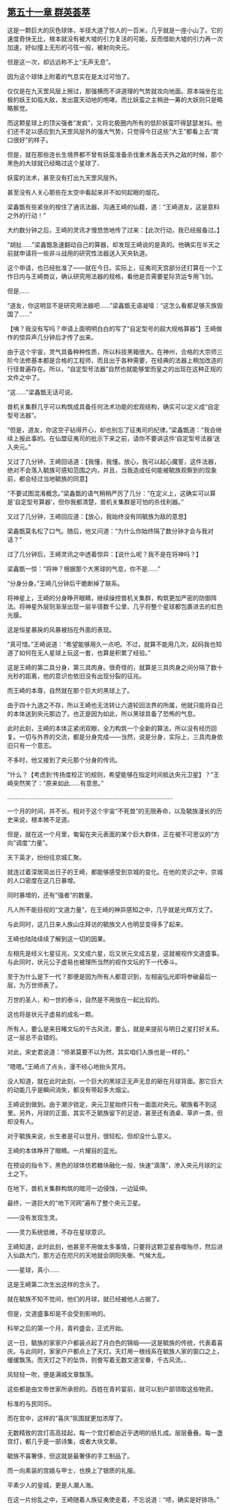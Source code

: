 ## [第五十一章 群英荟萃](https://www.xxbiquge.com/11_11207/9207146.html)


  这是一颗巨大的灰色球体，半径大道了惊人的一百米，几乎就是一座小山了。它的速度奇快无比，根本就没有被大墟的引力复活的可能，反而借助大墟的引力再一次加速，好似撞上无形的弓弦一般，被射向央元。

  但是这一次，却远远称不上“无声无息”。

  因为这个球体上附着的气息实在是太过可怕了。

  仅仅是在九天罡风层上擦过，那强横而不讲道理的气势就攻向地面。原本端坐在北极的妖王如临大敌，发出震天动地的咆哮。而比妖蛮之主稍逊一筹的大妖则只是略略察觉。

  而这颗星球上的顶尖强者“发疯”，又将北极圈内所有的低阶妖蛮吓得瑟瑟发抖。他们还不足以感应到九天罡风层外的强大气势，只觉得今日这些“大王”都看上去“胃口很好”的样子。

  但是，就在那些连长生境界都不曾有妖蛮准备杀伐重术轰击天外之敌的时候，那个黑色的大球就已经略过这个星球了、

  妖蛮的法术，甚至没有打出九天罡风层外。

  甚至没有人关心那些在太空中看起来并不如何起眼的烟花。

  梁鑫甑有些紧张的按住了通讯法器，沟通王崎的仙籍，道：“王崎道友，这是意料之外的行动！”

  大约数分钟之后，王崎的灵讯才慢悠悠地传了过来：【此次行动，我已经报备过。】

  “胡扯……”梁鑫甑急速翻动自己的算器，却发现王崎说的是真的。他确实在半天之前就申请将一些非斗战用的研究性法器送入天央轨道。

  这个申请，也已经批准了——就在今日。实际上，征夷司天宫部分还打算在一个工作日内与王崎商议，确认研究用法器的规格，看他是否需要星际货运专用飞剑。

  但是……

  “道友，你这明显不是研究用法器吧……”梁鑫甑无语凝噎：“这怎么看都足够灭族毁国了……”

  【咦？我没有写吗？申请上面明明白白的写了“自定型号的超大规格算器”】王崎做作的惊异声几分钟后才传了出来。

  由于这个宇宙，灵气具备种种性质，所以科技黑箱很大。在神州，合格的大宗师三阶今法修基本都是合格的工程师，而且出于各种需要，在经典的法器上稍加改造的行径普遍存在。所以，“自定型号法器”自然也就能够堂而皇之的出现在这种正规的文件之中了。

  “这……”梁鑫甑无话可说。

  兽机关集群几乎可以构筑成具备任何法术功能的宏观结构，确实可以定义成“自定型号法器”。

  “但是，道友，你这空子钻得开心，却也别忘了征夷司的纪律。”梁鑫甑道：“我会继续上报此事的。在仙盟征夷司的批示下来之前，请你不要讲这件‘自定型号法器’送入央元。”

  又过了几分钟，王崎回话道：【我懂，我懂。放心，我可以起心魔誓，这件法器，绝对不会落入毓族可感知范围之内，并且，当我造成任何能被毓族观察到的现象前，都会经过当地毓族的同意】

  “不要试图混淆概念。”梁鑫甑的语气稍稍严厉了几分：“在定义上，这确实可以算是‘自定型号算器’，但你我都清楚，兽机关集群是可怕的杀伐利器。”

  又过了几分钟，王崎回应道：【放心，我始终没有同毓族为敌的意思】

  梁鑫甑莫名松了口气。随后，他又问道：“为什么你始终隔了数分钟才会与我对话？”

  过了几分钟后，王崎灵讯之中透着惊异：【说什么呢？我不是在将神吗？】

  梁鑫甑一惊：“将神？根据那个大黑球的气息，你不是……”

  “分身分身。”王崎几分钟后干脆断掉了联系。

  将神星上，王崎的分身睁开眼睛，继续操控兽机关集群，构筑更加严密的防御阵法。将神星外层则渐渐出现一层半径数千公里、几乎将整个星球都包裹进去的虹色光膜。

  这是恒星暴戾的风暴被挡在外面的表现。

  “真可惜。”王崎说道：“希望能够用久一点吧。不过，就算不能用几次，起码我也知道了如何在无人星球上玩这一套，也算是积累了经验。”

  这是王崎的第二具分身，第三具肉身。很奇怪的，就算是三具肉身之间分隔了数十光秒的距离，他的意识也依旧没有出现分裂的征兆。

  而王崎的本尊，自然就在那个巨大的黑球上了。

  由于四十九道之不存，所以王崎也无法转让六道轮回法界的所属，他就只能将自己的本体送到央元那边了。也正是因为如此，所以黑球具备了恐怖的气息。

  此时此刻，王崎的本体正紧闭双眼，全力构筑一个全新的算法，所以没有经历回复。一切与外界的交流，都是分身完成——当然，说是分身，实际上，三具肉身依旧只有一个意志。

  不多时，他又接到了央元那个分身的传讯。

  “什么？【考虑到‘传扬度校正’的规则，希望能够在指定时间抵达央元卫星】？”王崎突然笑了：“原来如此……有意思。”

  ……………………………………………………………………………………

  一个月的时间，并不长。相对于这个宇宙“不死兽”的无限寿命，以及毓族漫长的历史来说，根本微不足道。

  但是，就在这一个月里，匍匐在央元表面的某个巨大群体，正在被不可思议的“方向”调度“力量”。

  天下英才，纷纷往京城汇聚。

  就连过着深居简出日子的王崎，都能够感受到京城的变化。在他的灵识之中，京城的人口密度在这几日暴增。

  同时暴增的，还有“强者”的数量。

  凡人所不能目视的“文道力量”，在王崎的神异感知之中，几乎就是光辉万丈了。

  与此同时，这几日来人族山庄拜访的毓族文人也明显变得多了起来。

  王崎也陆陆续续了解到这一切的因果。

  左相先是经义七星征兆，又文成六星，后又状元文成五星，这就被视作文道盛事。与此同时，状元公子虚易也被理所当然的视作文坛的下一代泰斗。

  至于为什么是下一代？那便是因为所有人都意识到，左相宙弘光即将参破最后一层，为万世师表了。

  万世的圣人，和一世的泰斗，自然是不用放在一起比较的。

  这也将是状元子虚易的成名一颗。

  所有人，要么是来目睹文坛的千古风流，要么，就是来提前与明日之星打好关系。这一层总不会错的。

  对此，宋史君说道：“师弟莫要不以为然，其实咱们人族也是一样的。”

  “嗯嗯。”王崎点了点头，漫不经心地抬头赏月。

  没人知道，就在此时此刻，一个巨大的黑球正无声无息的砸在月球背面。那它巨大的动能几乎是瞬间消失，都没有带起多大烟尘。

  王崎说到做到。由于潮汐锁定，央元卫星始终只有一面面对央元。毓族看不到这里。另外，月球的正面，其实不乏毓族留下的足迹，甚至还有酒桌、草庐一类，但却没有人。

  对于毓族来说，长生者是可以登月，很轻松，但却没什么意义。

  王崎的本体睁开了眼睛。一片耀目的蓝光。

  在预设的指令下，黑色的球体仿若糖块融化一般，快速“滴落”，渗入央元月球的尘土之下。

  在地下，兽机关集群构筑的暗河一边侵蚀，一边延伸。

  最终，一道巨大的“地下河网”遍布了整个央元卫星。

  ——没有发现生灵。

  ——灵力系统低微，不存在星球意识。

  王崎知道，此时此刻，他甚至不用做太多事情，只要将这颗卫星吞噬殆尽，然后进入仙路大门，那方近在咫尺的天地就会阴阳失衡、气候大乱。

  ——星球，真小……

  这是王崎第二次生出这样的念头了。

  就在毓族不知不觉间，他们的月球，就已经被他人占据了。

  但是，文道盛事却是不会受到影响的。

  科举之后的第一个月，青衿盛会，正式开始。

  这一日，毓族的家家户户都装点起了月白色的锦缎——这是毓族的传统，代表着喜庆。与此同时，家家户户都点上了天灯。天灯用一根线系在毓族人家的窗口之上，缓缓飘荡。而天灯之下的坠饰，则誊写着无数文道宝眷，千古风流。、

  风轻轻一吹，便是满城文章飘荡。

  这些都是由文帝世家所承担的。百姓在青衿宴前，就可以到户部领取这些物资。

  标准的与民同乐。

  而在宫中，这样的“喜庆”氛围就更加浓厚了。

  无数精致的宫灯高高挂起，每一个宫灯都由近乎透明的纸扎成。层层叠叠。每一盏宫灯，都几乎是一部诗集，或者大块文章。

  毓族不喜奢侈，但这就是最奢侈的手工制品了。

  而一向素装的宫娥与甲士，也换上了银质的礼服。

  平素少人的皇城，更是人潮人海。

  在这一片纷乱之中，王崎随着人族征夷使走着，不忘说道：“啧，确实是好排场。”
